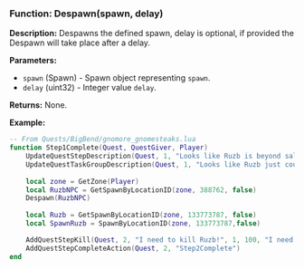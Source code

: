 ### Function: Despawn(spawn, delay)

**Description:**
Despawns the defined spawn, delay is optional, if provided the Despawn will take place after a delay.

**Parameters:**
- `spawn` (Spawn) - Spawn object representing `spawn`.
- `delay` (uint32) - Integer value `delay`.

**Returns:** None.

**Example:**

```lua
-- From Quests/BigBend/gnomore_gnomesteaks.lua
function Step1Complete(Quest, QuestGiver, Player)
	UpdateQuestStepDescription(Quest, 1, "Looks like Ruzb is beyond salvation.")
	UpdateQuestTaskGroupDescription(Quest, 1, "Looks like Ruzb just couldn't keep away from the gnomesteaks. His loss.")
	
	local zone = GetZone(Player)
	local RuzbNPC = GetSpawnByLocationID(zone, 388762, false)
    Despawn(RuzbNPC)
    
    local Ruzb = GetSpawnByLocationID(zone, 133773787, false)
    local SpawnRuzb = SpawnByLocationID(zone, 133773787,false)

    AddQuestStepKill(Quest, 2, "I need to kill Ruzb!", 1, 100, "I need to kill Ruzb after he attacked me.", 91, 1340140)
	AddQuestStepCompleteAction(Quest, 2, "Step2Complete")
end
```
